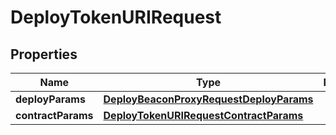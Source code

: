 
# DeployTokenURIRequest

## Properties
Name | Type | Description | Notes
------------ | ------------- | ------------- | -------------
**deployParams** | [**DeployBeaconProxyRequestDeployParams**](DeployBeaconProxyRequestDeployParams.md) |  | 
**contractParams** | [**DeployTokenURIRequestContractParams**](DeployTokenURIRequestContractParams.md) |  | 



